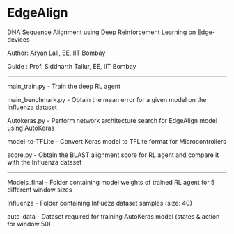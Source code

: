 # EdgeAlign

DNA Sequence Alignment using Deep Reinforcement Learning on Edge-devices

Author: Aryan Lall, EE, IIT Bombay

Guide : Prof. Siddharth Tallur, EE, IIT Bombay

----
main_train.py - Train the deep RL agent

main_benchmark.py - Obtain the mean error for a given model on the Influenza dataset

Autokeras.py - Perform network architecture search for EdgeAlign model using AutoKeras

model-to-TFLite - Convert Keras model to TFLite format for Microcontrollers

score.py - Obtain the BLAST alignment score for RL agent and compare it with the Influenza dataset

----
Models_final - Folder containing model weights of trained RL agent for 5 different window sizes

Influenza - Folder containing Influeza dataset samples (size: 40)

auto_data - Dataset required for training AutoKeras model (states & action for window 50)
